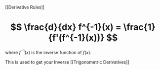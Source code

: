 [[Derivative Rules]]


# $$ \frac{d}{dx} f^{-1}(x) = \frac{1}{f'(f^{-1}(x))} $$

where $f^{-1}(x)$ is the inverse function of $f(x)$. 

This is used to get your Inverse [[Trigonometric Derivatives]]